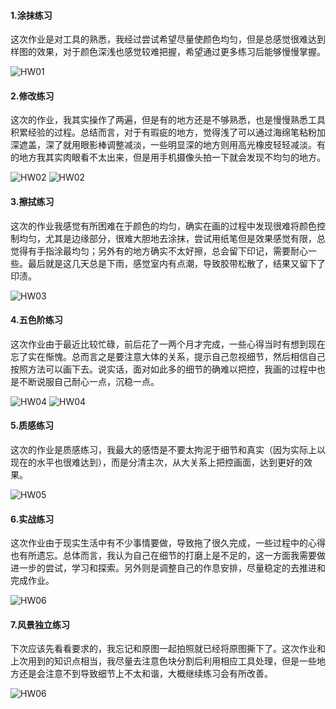 #### 1.涂抹练习

这次作业是对工具的熟悉，我经过尝试希望尽量使颜色均匀，但是总感觉很难达到样图的效果，对于颜色深浅也感觉较难把握，希望通过更多练习后能够慢慢掌握。

![HW01](HW01.jpg)

#### 2.修改练习
这次的作业，我其实操作了两遍，但是有的地方还是不够熟悉，也是慢慢熟悉工具积累经验的过程。总结而言，对于有瑕疵的地方，觉得浅了可以通过海绵笔粘粉加深遮盖，深了就用眼影棒调整减淡，一些明显深的地方则用高光橡皮轻轻减淡。有的地方我其实肉眼看不太出来，但是用手机摄像头拍一下就会发现不均匀的地方。

![HW02](HW02_1.jpg)
![HW02](HW02_2.jpg)

#### 3.擦拭练习
这次的作业我感觉有所困难在于颜色的均匀，确实在画的过程中发现很难将颜色控制均匀，尤其是边缘部分，很难大胆地去涂抹，尝试用纸笔但是效果感觉有限，总觉得有手指涂最均匀；另外有的地方确实不太好擦，总会留下印记，需要耐心一些。最后就是这几天总是下雨，感觉室内有点潮，导致胶带松散了，结果又留下了印渍。

![HW03](HW03.jpg)

#### 4.五色阶练习
这次作业由于最近比较忙碌，前后花了一两个月才完成，一些心得当时有想到现在忘了实在惭愧。总而言之是要注意大体的关系，提示自己忽视细节，然后相信自己按照方法可以画下去。说实话，面对如此多的细节的确难以把控，我画的过程中也是不断说服自己耐心一点，沉稳一点。

![HW04](HW04_1.jpg)
![HW04](HW04_2.jpg)

#### 5.质感练习
这次的作业是质感练习，我最大的感悟是不要太拘泥于细节和真实（因为实际上以现在的水平也很难达到），而是分清主次，从大关系上把控画面，达到更好的效果。

![HW05](HW05.png)

#### 6.实战练习
这次作业由于现实生活中有不少事情要做，导致拖了很久完成，一些过程中的心得也有所遗忘。总体而言，我认为自己在细节的打磨上是不足的，这一方面我需要做进一步的尝试，学习和探索。另外则是调整自己的作息安排，尽量稳定的去推进和完成作业。

![HW06](HW06.jpg)

#### 7.风景独立练习

下次应该先看看要求的，我忘记和原图一起拍照就已经将原图撕下了。这次作业和上次用到的知识点相当，我尽量去注意色块分割后利用相应工具处理，但是一些地方还是会注意不到导致细节上不太和谐，大概继续练习会有所改善。

![HW06](HW06_2.jpg)